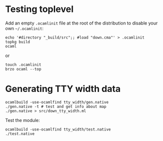 # Testing toplevel

Add an empty `.ocamlinit` file at the root of the distribution to
disable your own `~/.ocamlinit`:

```
echo '#directory "_build/src";; #load "down.cma"' > .ocamlinit
topkg build 
ocaml
```

or

```
touch .ocamlinit
brzo ocaml --top 
```

# Generating TTY width data

```
ocamlbuild -use-ocamlfind tty_width/gen.native
./gen.native -t # test and get info about map
./gen.native > src/down_tty_width.ml
```

Test the module:

```
ocamlbuild -use-ocamlfind tty_width/test.native
./test.native
```


